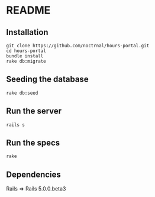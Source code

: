 # README

## Installation

```
git clone https://github.com/noctrnal/hours-portal.git
cd hours-portal
bundle install
rake db:migrate
```

## Seeding the database

```
rake db:seed
```

## Run the server

```
rails s
```

## Run the specs

```
rake
```

## Dependencies

Rails => Rails 5.0.0.beta3
